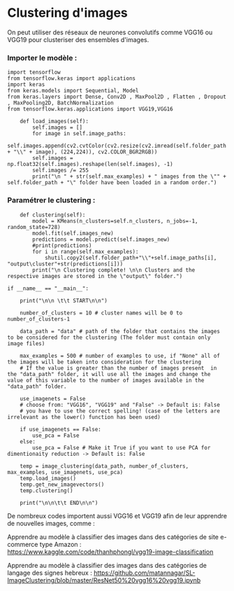 # Clustering d'images

On peut  utiliser des réseaux de neurones convolutifs comme VGG16 ou VGG19 pour clusteriser des ensembles d'images.
<br>

### Importer le modèle :

```
import tensorflow
from tensorflow.keras import applications
import keras
from keras.models import Sequential, Model
from keras.layers import Dense, Conv2D , MaxPool2D , Flatten , Dropout , MaxPooling2D, BatchNormalization
from tensorflow.keras.applications import VGG19,VGG16

	def load_images(self):
		self.images = []
		for image in self.image_paths:
			self.images.append(cv2.cvtColor(cv2.resize(cv2.imread(self.folder_path + "\\" + image), (224,224)), cv2.COLOR_BGR2RGB))
		self.images = np.float32(self.images).reshape(len(self.images), -1)
		self.images /= 255
		print("\n " + str(self.max_examples) + " images from the \"" + self.folder_path + "\" folder have been loaded in a random order.")
```

### Paramétrer le clustering :

```
	def clustering(self):
		model = KMeans(n_clusters=self.n_clusters, n_jobs=-1, random_state=728)
		model.fit(self.images_new)
		predictions = model.predict(self.images_new)
		#print(predictions)
		for i in range(self.max_examples):
			shutil.copy2(self.folder_path+"\\"+self.image_paths[i], "output\cluster"+str(predictions[i]))
		print("\n Clustering complete! \n\n Clusters and the respective images are stored in the \"output\" folder.")

if __name__ == "__main__":

	print("\n\n \t\t START\n\n")

	number_of_clusters = 10 # cluster names will be 0 to number_of_clusters-1

	data_path = "data" # path of the folder that contains the images to be considered for the clustering (The folder must contain only image files)

	max_examples = 500 # number of examples to use, if "None" all of the images will be taken into consideration for the clustering
	# If the value is greater than the number of images present  in the "data_path" folder, it will use all the images and change the value of this variable to the number of images available in the "data_path" folder. 

	use_imagenets = False
	# choose from: "VGG16", "VGG19" and "False" -> Default is: False
	# you have to use the correct spelling! (case of the letters are irrelevant as the lower() function has been used)

	if use_imagenets == False:
		use_pca = False
	else:
		use_pca = False # Make it True if you want to use PCA for dimentionaity reduction -> Default is: False

	temp = image_clustering(data_path, number_of_clusters, max_examples, use_imagenets, use_pca)
	temp.load_images()
	temp.get_new_imagevectors()
	temp.clustering()

	print("\n\n\t\t END\n\n")
```


De nombreux codes importent aussi VGG16 et VGG19 afin de leur apprendre de nouvelles images, comme :

Apprendre au modèle à classifier des images dans des catégories de site e-commerce type Amazon : https://www.kaggle.com/code/thanhphongl/vgg19-image-classification

Apprendre au modèle à classifier des images dans des catégories de langage des signes hebreux : https://github.com/matannagar/SL-ImageClustering/blob/master/ResNet50%20vgg16%20vgg19.ipynb


